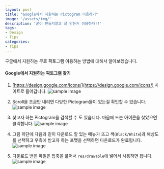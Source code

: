 ```yaml
---
layout: post
title: "Google에서 지원하는 Pictogram 이용하기"
image: '/assets/img/'
description: '굳이 만들지말고 잘 만든거 이용하자!!'
tags:
- Design
- Tips
categories:
- Tips
---
```


구글에서 지원하는 무료 픽토그램 이용하는 방법에 대해서 알아보겠습니다.

#### Google에서 지원하는 픽토그램 찾기
1. [https://design.google.com/icons/](https://design.google.com/icons/) 사이트로 들어갑니다.
![sample image](https://github.com/Jungwoon/jungwoon.github.img/blob/master/google_supported_pictogram/1.png?raw=true)

2. Scroll을 조금만 내리면 다양한 Pictogram들이 있는걸 확인할 수 있습니다.
![sample image](https://github.com/Jungwoon/jungwoon.github.img/blob/master/google_supported_pictogram/2.png?raw=true)

3. 찾고자 하는 Pictogram을 검색할 수 도 있습니다. 마음에 드는 아이콘을 찾았으면 클릭합니다.
![sample image](https://github.com/Jungwoon/jungwoon.github.img/blob/master/google_supported_pictogram/3.png?raw=true)

4. 그럼 하단에 다음과 같이 다운로드 할 있는 메뉴가 뜨고 색(`Black/White`)과 해상도를 선택하고 우측에 받고자 하는 포맷을 선택하면 다운로드가 완료됩니다.
![sample image](https://github.com/Jungwoon/jungwoon.github.img/blob/master/google_supported_pictogram/4.png?raw=true)

5. 다운로드 받은 파일은 압축을 풀어서 `res/drawable`에 넣어서 사용하면 됩니다.
![sample image](https://github.com/Jungwoon/jungwoon.github.img/blob/master/google_supported_pictogram/5.png?raw=true)
